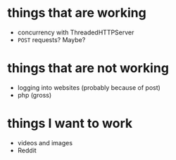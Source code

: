 # things that are working
* concurrency with ThreadedHTTPServer
* `POST` requests? Maybe?

# things that are not working
* logging into websites (probably because of post)
* php (gross)

# things I want to work
* videos and images
* Reddit
